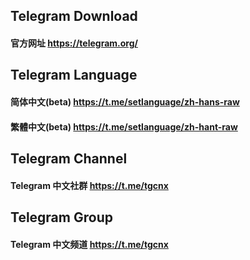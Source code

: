 ## Telegram Download

#### 官方网址 https://telegram.org/

## Telegram Language

#### 简体中文(beta) https://t.me/setlanguage/zh-hans-raw

#### 繁體中文(beta) https://t.me/setlanguage/zh-hant-raw

## Telegram Channel

#### Telegram 中文社群 https://t.me/tgcnx

## Telegram Group

#### Telegram 中文频道 https://t.me/tgcnx
